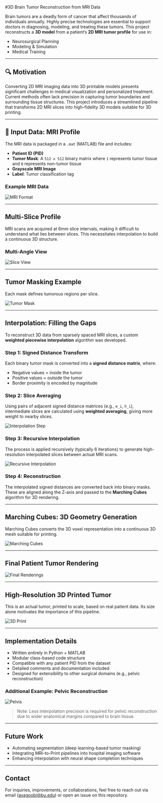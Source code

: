 #3D Brain Tumor Reconstruction from MRI Data

Brain tumors are a deadly form of cancer that affect thousands of individuals annually. Highly precise technologies are essential to support doctors in diagnosing, modeling, and treating these tumors. This project reconstructs a **3D model** from a patient’s **2D MRI tumor profile** for use in:

-  Neurosurgical Planning  
-  Modeling & Simulation  
-  Medical Training  

---

## 🔍 Motivation

Converting 2D MRI imaging data into 3D printable models presents significant challenges in medical visualization and personalized treatment. Current methods often lack precision in capturing tumor boundaries and surrounding tissue structures. This project introduces a streamlined pipeline that transforms 2D MRI slices into high-fidelity 3D models suitable for 3D printing.

---

## 🧾 Input Data: MRI Profile

The MRI data is packaged in a `.mat` (MATLAB) file and includes:

- **Patient ID (PID)**
- **Tumor Mask**: A `512 x 512` binary matrix where `1` represents tumor tissue and `0` represents non-tumor tissue
- **Grayscale MRI Image**
- **Label**: Tumor classification tag

### Example MRI Data
![MRI Format](https://github.com/user-attachments/assets/d9949d65-4a83-4689-85af-4b731f18eaff)

---

##  Multi-Slice Profile

MRI scans are acquired at 6mm slice intervals, making it difficult to understand what lies between slices. This necessitates interpolation to build a continuous 3D structure.

### Multi-Angle View
![Slice View](https://github.com/user-attachments/assets/8e0366ca-23ce-46de-8a4c-0cf455ef827d)

---

##  Tumor Masking Example

Each mask defines tumorous regions per slice.

![Tumor Mask](https://github.com/user-attachments/assets/83a9fc63-7f6c-4a96-86a1-f6fdb9a27bea)

---

##  Interpolation: Filling the Gaps

To reconstruct 3D data from sparsely spaced MRI slices, a custom **weighted piecewise interpolation** algorithm was developed.

### Step 1: Signed Distance Transform

Each binary tumor mask is converted into a **signed distance matrix**, where:

- Negative values = inside the tumor
- Positive values = outside the tumor  
- Border proximity is encoded by magnitude

### Step 2: Slice Averaging

Using pairs of adjacent signed distance matrices (e.g., `e_i`, `h_i`), intermediate slices are calculated using **weighted averaging**, giving more weight to nearby slices.

![Interpolation Step](https://github.com/user-attachments/assets/13a46386-2a14-4788-bc5e-df5d26cc5d9e)

### Step 3: Recursive Interpolation

The process is applied recursively (typically 6 iterations) to generate high-resolution interpolated slices between actual MRI scans.

![Recursive Interpolation](https://github.com/user-attachments/assets/331ad926-3cb4-4728-a1ee-b4f4c5014943)

### Step 4: Reconstruction

The interpolated signed distances are converted back into binary masks. These are aligned along the Z-axis and passed to the **Marching Cubes** algorithm for 3D rendering.

---

##  Marching Cubes: 3D Geometry Generation

Marching Cubes converts the 3D voxel representation into a continuous 3D mesh suitable for printing.

![Marching Cubes](https://github.com/user-attachments/assets/bfb1a281-5b41-4429-ad49-411e0db7791e)

---

##  Final Patient Tumor Rendering

![Final Renderings](https://github.com/user-attachments/assets/56009365-faca-41f3-915e-3aa4edc5b4a4)

---

##  High-Resolution 3D Printed Tumor

This is an actual tumor, printed to scale, based on real patient data. Its size alone motivates the importance of this pipeline.

![3D Print](https://github.com/user-attachments/assets/73ea112f-2cc0-4fc4-a2ff-1b172836efdd)

---

##  Implementation Details

- Written entirely in Python + MATLAB
- Modular class-based code structure
- Compatible with any patient PID from the dataset
- Detailed comments and documentation included
- Designed for extensibility to other surgical domains (e.g., pelvic reconstruction)

### Additional Example: Pelvic Reconstruction
![Pelvis](https://github.com/user-attachments/assets/16bfb1c5-7d7a-4206-b925-054a4fa9d8f3)

> Note: Less interpolation precision is required for pelvic reconstruction due to wider anatomical margins compared to brain tissue.

---

##  Future Work

- Automating segmentation (deep learning-based tumor masking)
- Integrating MRI-to-Print pipelines into hospital imaging software
- Enhancing interpolation with neural shape completion techniques

---

##  Contact

For inquiries, improvements, or collaborations, feel free to reach out via email (ayagoobi@bu.edu) or open an issue on this repository.
